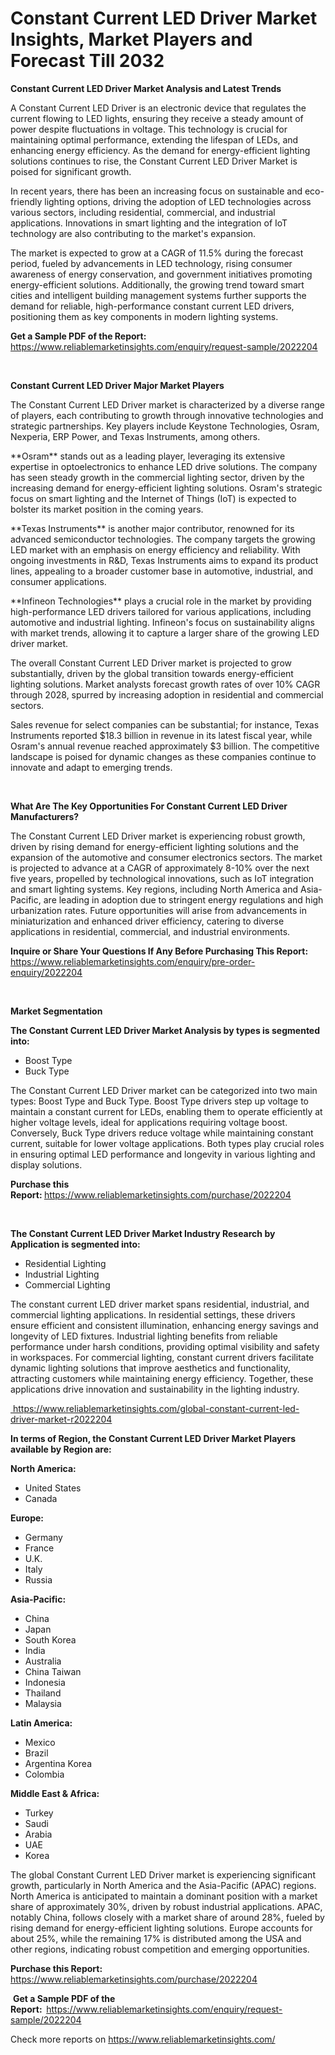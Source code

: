<p><h1>Constant Current LED Driver Market Insights, Market Players and Forecast Till 2032</h1></p><p><strong>Constant Current LED Driver Market Analysis and Latest Trends</strong></p>
<p><p>A Constant Current LED Driver is an electronic device that regulates the current flowing to LED lights, ensuring they receive a steady amount of power despite fluctuations in voltage. This technology is crucial for maintaining optimal performance, extending the lifespan of LEDs, and enhancing energy efficiency. As the demand for energy-efficient lighting solutions continues to rise, the Constant Current LED Driver Market is poised for significant growth. </p><p>In recent years, there has been an increasing focus on sustainable and eco-friendly lighting options, driving the adoption of LED technologies across various sectors, including residential, commercial, and industrial applications. Innovations in smart lighting and the integration of IoT technology are also contributing to the market's expansion. </p><p>The market is expected to grow at a CAGR of 11.5% during the forecast period, fueled by advancements in LED technology, rising consumer awareness of energy conservation, and government initiatives promoting energy-efficient solutions. Additionally, the growing trend toward smart cities and intelligent building management systems further supports the demand for reliable, high-performance constant current LED drivers, positioning them as key components in modern lighting systems.</p></p>
<p><strong>Get a Sample PDF of the Report:&nbsp;</strong> <a href="https://www.reliablemarketinsights.com/enquiry/request-sample/2022204?utm_campaign=2246&utm_medium=2&utm_source=Github&utm_content=ia&utm_term=06042025&utm_id=constant-current-led-driver">https://www.reliablemarketinsights.com/enquiry/request-sample/2022204</a></p>
<p>&nbsp;</p>
<p><strong>Constant Current LED Driver Major Market Players</strong></p>
<p><p>The Constant Current LED Driver market is characterized by a diverse range of players, each contributing to growth through innovative technologies and strategic partnerships. Key players include Keystone Technologies, Osram, Nexperia, ERP Power, and Texas Instruments, among others.</p><p>**Osram** stands out as a leading player, leveraging its extensive expertise in optoelectronics to enhance LED drive solutions. The company has seen steady growth in the commercial lighting sector, driven by the increasing demand for energy-efficient lighting solutions. Osram's strategic focus on smart lighting and the Internet of Things (IoT) is expected to bolster its market position in the coming years.</p><p>**Texas Instruments** is another major contributor, renowned for its advanced semiconductor technologies. The company targets the growing LED market with an emphasis on energy efficiency and reliability. With ongoing investments in R&D, Texas Instruments aims to expand its product lines, appealing to a broader customer base in automotive, industrial, and consumer applications.</p><p>**Infineon Technologies** plays a crucial role in the market by providing high-performance LED drivers tailored for various applications, including automotive and industrial lighting. Infineon's focus on sustainability aligns with market trends, allowing it to capture a larger share of the growing LED driver market.</p><p>The overall Constant Current LED Driver market is projected to grow substantially, driven by the global transition towards energy-efficient lighting solutions. Market analysts forecast growth rates of over 10% CAGR through 2028, spurred by increasing adoption in residential and commercial sectors.</p><p>Sales revenue for select companies can be substantial; for instance, Texas Instruments reported $18.3 billion in revenue in its latest fiscal year, while Osram's annual revenue reached approximately $3 billion. The competitive landscape is poised for dynamic changes as these companies continue to innovate and adapt to emerging trends.</p></p>
<p>&nbsp;</p>
<p><strong>What Are The Key Opportunities For Constant Current LED Driver Manufacturers?</strong></p>
<p><p>The Constant Current LED Driver market is experiencing robust growth, driven by rising demand for energy-efficient lighting solutions and the expansion of the automotive and consumer electronics sectors. The market is projected to advance at a CAGR of approximately 8-10% over the next five years, propelled by technological innovations, such as IoT integration and smart lighting systems. Key regions, including North America and Asia-Pacific, are leading in adoption due to stringent energy regulations and high urbanization rates. Future opportunities will arise from advancements in miniaturization and enhanced driver efficiency, catering to diverse applications in residential, commercial, and industrial environments.</p></p>
<p><strong>Inquire or Share Your Questions If Any Before Purchasing This Report:</strong> <a href="https://www.reliablemarketinsights.com/enquiry/pre-order-enquiry/2022204?utm_campaign=2246&utm_medium=2&utm_source=Github&utm_content=ia&utm_term=06042025&utm_id=constant-current-led-driver">https://www.reliablemarketinsights.com/enquiry/pre-order-enquiry/2022204</a></p>
<p>&nbsp;</p>
<p><strong>Market Segmentation</strong></p>
<p><strong>The Constant Current LED Driver Market Analysis by types is segmented into:</strong></p>
<p><ul><li>Boost Type</li><li>Buck Type</li></ul></p>
<p><p>The Constant Current LED Driver market can be categorized into two main types: Boost Type and Buck Type. Boost Type drivers step up voltage to maintain a constant current for LEDs, enabling them to operate efficiently at higher voltage levels, ideal for applications requiring voltage boost. Conversely, Buck Type drivers reduce voltage while maintaining constant current, suitable for lower voltage applications. Both types play crucial roles in ensuring optimal LED performance and longevity in various lighting and display solutions.</p></p>
<p><strong>Purchase this Report:&nbsp;</strong><a href="https://www.reliablemarketinsights.com/purchase/2022204?utm_campaign=2246&utm_medium=2&utm_source=Github&utm_content=ia&utm_term=06042025&utm_id=constant-current-led-driver">https://www.reliablemarketinsights.com/purchase/2022204</a></p>
<p>&nbsp;</p>
<p><strong>The Constant Current LED Driver Market Industry Research by Application is segmented into:</strong></p>
<p><ul><li>Residential Lighting</li><li>Industrial Lighting</li><li>Commercial Lighting</li></ul></p>
<p><p>The constant current LED driver market spans residential, industrial, and commercial lighting applications. In residential settings, these drivers ensure efficient and consistent illumination, enhancing energy savings and longevity of LED fixtures. Industrial lighting benefits from reliable performance under harsh conditions, providing optimal visibility and safety in workspaces. For commercial lighting, constant current drivers facilitate dynamic lighting solutions that improve aesthetics and functionality, attracting customers while maintaining energy efficiency. Together, these applications drive innovation and sustainability in the lighting industry.</p></p>
<p><a href="https://www.reliablemarketinsights.com/global-constant-current-led-driver-market-r2022204?utm_campaign=2246&utm_medium=2&utm_source=Github&utm_content=ia&utm_term=06042025&utm_id=constant-current-led-driver">&nbsp;https://www.reliablemarketinsights.com/global-constant-current-led-driver-market-r2022204</a></p>
<p><strong>In terms of Region, the Constant Current LED Driver Market Players available by Region are:</strong></p>
<p>
    <p> <strong> North America: </strong>
        <ul>
            <li>United States</li>
            <li>Canada</li>
        </ul>
        </p> 
    <p> <strong> Europe: </strong>
        <ul>
            <li>Germany</li>
            <li>France</li>
            <li>U.K.</li>
            <li>Italy</li>
            <li>Russia</li>
        </ul>
        </p> 
    <p> <strong> Asia-Pacific: </strong>
        <ul>
            <li>China</li>
            <li>Japan</li>
            <li>South Korea</li>
            <li>India</li>
            <li>Australia</li>
            <li>China Taiwan</li>
            <li>Indonesia</li>
            <li>Thailand</li>
            <li>Malaysia</li>
        </ul>
        </p> 
    <p> <strong> Latin America: </strong>
        <ul>
            <li>Mexico</li>
            <li>Brazil</li>
            <li>Argentina Korea</li>
            <li>Colombia</li>
        </ul>
        </p> 
    <p> <strong> Middle East & Africa: </strong>
        <ul>
            <li>Turkey</li>
            <li>Saudi</li>
            <li>Arabia</li>
            <li>UAE</li>
            <li>Korea</li>
        </ul>
    </p>
    </p>
<p><p>The global Constant Current LED Driver market is experiencing significant growth, particularly in North America and the Asia-Pacific (APAC) regions. North America is anticipated to maintain a dominant position with a market share of approximately 30%, driven by robust industrial applications. APAC, notably China, follows closely with a market share of around 28%, fueled by rising demand for energy-efficient lighting solutions. Europe accounts for about 25%, while the remaining 17% is distributed among the USA and other regions, indicating robust competition and emerging opportunities.</p></p>
<p><strong>Purchase this Report: </strong><a href="https://www.reliablemarketinsights.com/purchase/2022204?utm_campaign=2246&utm_medium=2&utm_source=Github&utm_content=ia&utm_term=06042025&utm_id=constant-current-led-driver">https://www.reliablemarketinsights.com/purchase/2022204</a></p>
<p>&nbsp;<strong>Get a Sample PDF of the Report:&nbsp;&nbsp;</strong><a href="https://www.reliablemarketinsights.com/enquiry/request-sample/2022204?utm_campaign=2246&utm_medium=2&utm_source=Github&utm_content=ia&utm_term=06042025&utm_id=constant-current-led-driver">https://www.reliablemarketinsights.com/enquiry/request-sample/2022204</a></p>
<p><strong></strong></p>
<p>Check more reports on <a href="https://www.reliablemarketinsights.com/?utm_campaign=2246&utm_medium=2&utm_source=Github&utm_content=ia&utm_term=06042025&utm_id=constant-current-led-driver">https://www.reliablemarketinsights.com/</a></p>